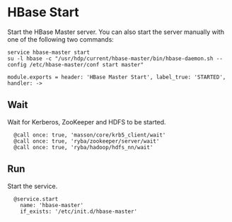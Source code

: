 
# HBase Start

Start the HBase Master server. You can also start the server manually with one
of the following two commands:

```
service hbase-master start
su -l hbase -c "/usr/hdp/current/hbase-master/bin/hbase-daemon.sh --config /etc/hbase-master/conf start master"
```

    module.exports = header: 'HBase Master Start', label_true: 'STARTED', handler: ->

## Wait

Wait for Kerberos, ZooKeeper and HDFS to be started.

      @call once: true, 'masson/core/krb5_client/wait'
      @call once: true, 'ryba/zookeeper/server/wait'
      @call once: true, 'ryba/hadoop/hdfs_nn/wait'

## Run

Start the service.

      @service.start
        name: 'hbase-master'
        if_exists: '/etc/init.d/hbase-master'
